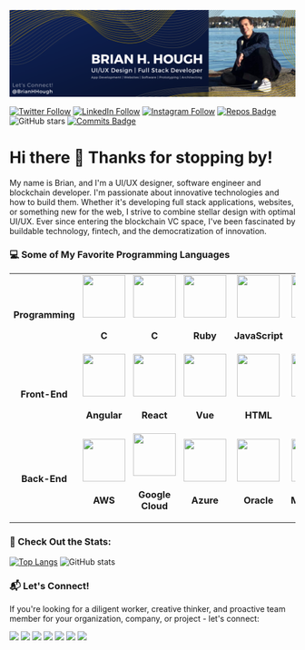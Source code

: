 ![Banner](https://github.com/BrianHHough/BrianHHough/blob/master/images/Banner.png)

[![Twitter Follow](https://img.shields.io/twitter/follow/BrianHHough?color=15307B&label=Follow%20Me%20On%20Twitter&style=for-the-badge)](https://twitter.com/intent/follow?screen_name=BrianHHough)
[![LinkedIn Follow](https://img.shields.io/badge/<SUBJECT>-2.3k-<COLOR>.svg?color=15307B&label=LinkedIn&style=for-the-badge)](https://www.linkedin.com/in/brianhhough/)
[![Instagram Follow](https://img.shields.io/badge/<SUBJECT>-1.8k-<COLOR>.svg?color=15307B&label=Instagram&style=for-the-badge)](https://www.instagram.com/brianhhough/)
[![Repos Badge](https://badges.pufler.dev/repos/brianhhough?color=CBA200&style=for-the-badge)](https://badges.pufler.dev)
![GitHub stars](https://img.shields.io/github/stars/COVID-19-electronic-health-system/Corona-tracker?color=CBA200&style=for-the-badge)
[![Commits Badge](https://badges.pufler.dev/commits/all/brianhhough?color=CBA200&style=for-the-badge)](https://badges.pufler.dev)


# Hi there 👋 Thanks for stopping by!

My name is Brian, and I'm a UI/UX designer, software engineer and blockchain developer. I'm passionate about innovative technologies and how to build them. Whether it's developing full stack applications, websites, or something new for the web, I strive to combine stellar design with optimal UI/UX. Ever since entering the blockchain VC space, I've been fascinated by buildable technology, fintech, and the democratization of innovation.

### 💻 Some of My Favorite Programming Languages

<table>
<tr>
  <td align="center">
    <h3 align="center">Programming</h3>
  </td>
  <td align="center">
    <img src="https://devicons.github.io/devicon/devicon.git/icons/c/c-original.svg" width=75 height=75 align="center">
    <h3 align="center">C</h3>
  </td>
  <td align="center">
    <img src="https://devicons.github.io/devicon/devicon.git/icons/java/java-original-wordmark.svg" width=75 height=75 align="center">
    <h3 align="center">C</h3>
  </td>
  <td align="center">
    <img src="https://devicons.github.io/devicon/devicon.git/icons/ruby/ruby-original-wordmark.svg" width=75 height=75 align="center">
    <h3 align="center">Ruby</h3>
  </td>
  <td align="center">
    <img src="https://devicons.github.io/devicon/devicon.git/icons/javascript/javascript-original.svg" width=75 height=75 align="center">
    <h3 align="center">JavaScript</h3>
  </td>
  <td align="center">
    <img src="https://devicons.github.io/devicon/devicon.git/icons/python/python-original.svg" width=75 height=75 align="center">
    <h3 align="center">Python</h3>
  </td>
  <td align="center">
    <img src="https://devicons.github.io/devicon/devicon.git/icons/swift/swift-original-wordmark.svg" width=75 height=75 align="center">
    <h3 align="center">Swift</h3>
  </td>
</tr>
  
<tr>
  <td align="center">
    <h3 align="center">Front-End</h3>
  </td>
  <td align="center">
    <img src="https://devicons.github.io/devicon/devicon.git/icons/angularjs/angularjs-original.svg" width=75 height=75 align="center">
    <h3 align="center">Angular</h3>
  </td>
  <td align="center">
    <img src="https://devicons.github.io/devicon/devicon.git/icons/react/react-original-wordmark.svg" width=75 height=75 align="center">
    <h3 align="center">React</h3>
  </td>
  <td align="center">
    <img src="https://devicons.github.io/devicon/devicon.git/icons/vuejs/vuejs-original-wordmark.svg" width=75 height=75 align="center">
    <h3 align="center">Vue</h3>
  </td>
  <td align="center">
    <img src="https://devicons.github.io/devicon/devicon.git/icons/html5/html5-original-wordmark.svg" width=75 height=75 align="center">
    <h3 align="center">HTML</h3>
  </td>
  <td align="center">
    <img src="https://devicons.github.io/devicon/devicon.git/icons/css3/css3-original-wordmark.svg" width=75 height=75 align="center">
    <h3 align="center">CSS</h3>
  </td>
  <td align="center">
    <img src="https://devicons.github.io/devicon/devicon.git/icons/sass/sass-original.svg" width=75 height=75 align="center">
    <h3 align="center">Sass</h3>
  </td>
</tr>

<tr>
  <td align="center">
    <h3 align="center">Back-End</h3>
  </td>
  <td align="center">
    <img src="https://devicons.github.io/devicon/devicon.git/icons/amazonwebservices/amazonwebservices-original-wordmark.svg" width=75 height=75 align="center">
    <h3 align="center">AWS</h3>
  </td>
  <td align="center">
    <img src="https://www.vectorlogo.zone/logos/google_cloud/google_cloud-icon.svg" width=75 height=75 align="center">
    <h3 align="center">Google Cloud</h3>
  </td>
  <td align="center">
    <img src="https://www.vectorlogo.zone/logos/microsoft_azure/microsoft_azure-icon.svg" width=75 height=75 align="center">
    <h3 align="center">Azure</h3>
  </td>
  <td align="center">
    <img src="https://devicons.github.io/devicon/devicon.git/icons/oracle/oracle-original.svg" width=75 height=75 align="center">
    <h3 align="center">Oracle</h3>
  </td>
  <td align="center">
    <img src="https://devicons.github.io/devicon/devicon.git/icons/mongodb/mongodb-original-wordmark.svg" width=75 height=75 align="center">
    <h3 align="center">MongoDB</h3>
  </td>
  <td align="center">
    <img src="https://devicons.github.io/devicon/devicon.git/icons/nodejs/nodejs-original-wordmark.svg" width=75 height=75 align="center">
    <h3 align="center">NodeJS</h3>
  </td>
</tr>

</table>

### 🌟 Check Out the Stats:

[![Top Langs](https://github-readme-stats.vercel.app/api/top-langs/?username=brianhhough&layout=compact)](https://github.com/brianhhough/github-readme-stats)
![GitHub stats](https://github-readme-stats.vercel.app/api?username=BrianHHough&show_icons=true&theme=default)


### 📬 Let's Connect!

<p>If you're looking for a diligent worker, creative thinker, and proactive team member for your organization, company, or project - let's connect:</p>

<a href="https://brianhhough.com/contact"><img src="https://img.shields.io/badge/BrianHHough.com-Message%20Me-blue?color=15307B&style=for-the-badge"></a>
<a href="https://twitter.com/brianhhough"><img src="https://img.shields.io/badge/linkedin-%230077B5.svg?&style=for-the-badge&logo=linkedin&logoColor=white"></a> 
<a href="https://www.linkedin.com/in/brianhhough/"><img src="https://img.shields.io/badge/twitter-%231DA1F2.svg?&style=for-the-badge&logo=twitter&logoColor=white"></a> 
<a href="https://instagram.com/brianhhough"><img src="https://img.shields.io/badge/instagram-%23E4405F.svg?&style=for-the-badge&logo=instagram&logoColor=white"></a>
<a href="https://YouTube.com/channel/UCho9RfaL4_6EPQvdjeIbT6A"><img src="https://img.shields.io/badge/-YouTube-red?&style=for-the-badge&logo=youtube&logoColor=white"></a>
<a href="https://medium.com/@brianhhough"><img src="https://img.shields.io/badge/medium-%2312100E.svg?&style=for-the-badge&logo=medium&logoColor=white"></a> 
<a href="https://dev.to/brianhhough"><img src="https://img.shields.io/badge/DEV.TO-%230A0A0A.svg?&style=for-the-badge&logo=dev-dot-to&logoColor=white"></a>
